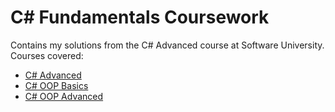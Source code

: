 # C# Fundamentals Coursework

Contains my solutions from the C# Advanced course at Software University. Courses covered:
- [C# Advanced](https://github.com/teodortenchev/C-Sharp-Advanced-Coursework/tree/master/C%23%20Advanced)
- [C# OOP Basics](https://github.com/teodortenchev/C-Sharp-Advanced-Coursework/tree/master/C%23%20OOP%20Basics)
- [C# OOP Advanced](https://github.com/teodortenchev/C-Sharp-Fundamentals-Coursework/tree/master/C%23%20OOP%20Advanced)
